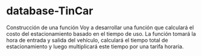 # database-TinCar
Construcción de una función
Voy a desarrollar una función que calculará el costo del estacionamiento basado en el tiempo de uso. La función tomará la hora de entrada y salida del vehículo, calculará el tiempo total de estacionamiento y luego multiplicará este tiempo por una tarifa horaria.
